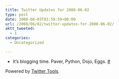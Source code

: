```yaml
---
title: Twitter Updates for 2008-06-02
type: post
date: 2008-06-03T03:59:59+00:00
url: /2008/06/02/twitter-updates-for-2008-06-02/
aktt_tweeted:
  - 1
categories:
  - Uncategorized

---
```

<ul class="aktt_tweet_digest">
  <li>
    It&#8217;s blogging time. Paver, Python, Dojo, Eggs. <a href="http://twitter.com/dangoor/statuses/825212806">#</a>
  </li>
</ul>

<p class="aktt_credit">
  Powered by <a href="http://alexking.org/projects/wordpress">Twitter Tools</a>.
</p>